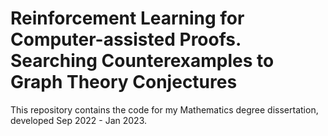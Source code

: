 Reinforcement Learning for Computer-assisted Proofs. Searching Counterexamples to Graph Theory Conjectures
==============================

This repository contains the code for my Mathematics degree dissertation, developed Sep 2022 - Jan 2023.
